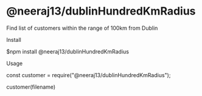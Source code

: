 # @neeraj13/dublinHundredKmRadius

Find list of customers within the range of 100km from Dublin


Install

$npm install @neeraj13/dublinHundredKmRadius


Usage

const customer = require("@neeraj13/dublinHundredKmRadius");

customer(filename)

